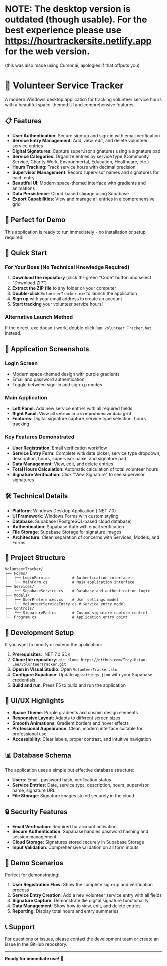 # NOTE: The desktop version is outdated (though usable). For the best experience please use https://hourtrackersite.netlify.app for the web version.

(this was also made using Cursor.ai, apologies if that offputs you)

# 🚀 Volunteer Service Tracker

A modern Windows desktop application for tracking volunteer service hours with a beautiful space-themed UI and comprehensive features.

## 📋 Features

- **User Authentication**: Secure sign-up and sign-in with email verification
- **Service Entry Management**: Add, view, edit, and delete volunteer service entries
- **Digital Signatures**: Capture supervisor signatures using a signature pad
- **Service Categories**: Organize entries by service type (Community Service, Charity Work, Environmental, Education, Healthcare, etc.)
- **Hours Tracking**: Track service hours with decimal precision
- **Supervisor Management**: Record supervisor names and signatures for each entry
- **Beautiful UI**: Modern space-themed interface with gradients and animations
- **Data Persistence**: Cloud-based storage using Supabase
- **Export Capabilities**: View and manage all entries in a comprehensive grid

## 🎯 Perfect for Demo

This application is ready to run immediately - no installation or setup required!

## 🚀 Quick Start

### For Your Boss (No Technical Knowledge Required)

1. **Download the repository** (click the green "Code" button and select "Download ZIP")
2. **Extract the ZIP file** to any folder on your computer
3. **Double-click** `VolunteerTracker.exe` to launch the application
4. **Sign up** with your email address to create an account
5. **Start tracking** your volunteer service hours!

### Alternative Launch Method

If the direct .exe doesn't work, double-click `Run Volunteer Tracker.bat` instead.

## 📱 Application Screenshots

### Login Screen
- Modern space-themed design with purple gradients
- Email and password authentication
- Toggle between sign-in and sign-up modes

### Main Application
- **Left Panel**: Add new service entries with all required fields
- **Right Panel**: View all entries in a comprehensive data grid
- **Features**: Digital signature capture, service type selection, hours tracking

### Key Features Demonstrated
- **User Registration**: Email verification workflow
- **Service Entry Form**: Complete with date picker, service type dropdown, description, hours, supervisor name, and signature pad
- **Data Management**: View, edit, and delete entries
- **Total Hours Calculation**: Automatic calculation of total volunteer hours
- **Signature Verification**: Click "View Signature" to see supervisor signatures

## 🛠 Technical Details

- **Platform**: Windows Desktop Application (.NET 7.0)
- **UI Framework**: Windows Forms with custom styling
- **Database**: Supabase (PostgreSQL-based cloud database)
- **Authentication**: Supabase Auth with email verification
- **File Storage**: Supabase Storage for signature images
- **Architecture**: Clean separation of concerns with Services, Models, and Forms

## 📁 Project Structure

```
VolunteerTracker/
├── Forms/
│   ├── LoginForm.cs          # Authentication interface
│   └── MainForm.cs           # Main application interface
├── Services/
│   └── SupabaseService.cs    # Database and authentication logic
├── Models/
│   ├── UserPreferences.cs    # User settings model
│   └── VolunteerServiceEntry.cs # Service entry model
├── Controls/
│   └── SignaturePad.cs       # Custom signature capture control
└── Program.cs                # Application entry point
```

## 🔧 Development Setup

If you want to modify or extend the application:

1. **Prerequisites**: .NET 7.0 SDK
2. **Clone the repository**: `git clone https://github.com/Troy-Hsiao-Lee/VolunteerTracker.git`
3. **Open in Visual Studio**: Open `VolunteerTracker.sln`
4. **Configure Supabase**: Update `appsettings.json` with your Supabase credentials
5. **Build and run**: Press F5 to build and run the application

## 🎨 UI/UX Highlights

- **Space Theme**: Purple gradients and cosmic design elements
- **Responsive Layout**: Adapts to different screen sizes
- **Smooth Animations**: Gradient borders and hover effects
- **Professional Appearance**: Clean, modern interface suitable for professional use
- **Accessibility**: Clear labels, proper contrast, and intuitive navigation

## 📊 Database Schema

The application uses a simple but effective database structure:

- **Users**: Email, password hash, verification status
- **Service Entries**: Date, service type, description, hours, supervisor name, signature URL
- **File Storage**: Signature images stored securely in the cloud

## 🔒 Security Features

- **Email Verification**: Required for account activation
- **Secure Authentication**: Supabase handles password hashing and session management
- **Cloud Storage**: Signatures stored securely in Supabase Storage
- **Input Validation**: Comprehensive validation on all form inputs

## 🎯 Demo Scenarios

Perfect for demonstrating:
1. **User Registration Flow**: Show the complete sign-up and verification process
2. **Service Entry Creation**: Add a new volunteer service entry with all fields
3. **Signature Capture**: Demonstrate the digital signature functionality
4. **Data Management**: Show how to view, edit, and delete entries
5. **Reporting**: Display total hours and entry summaries

## 📞 Support

For questions or issues, please contact the development team or create an issue in the GitHub repository.

---

**Ready for immediate use!** 🚀 
